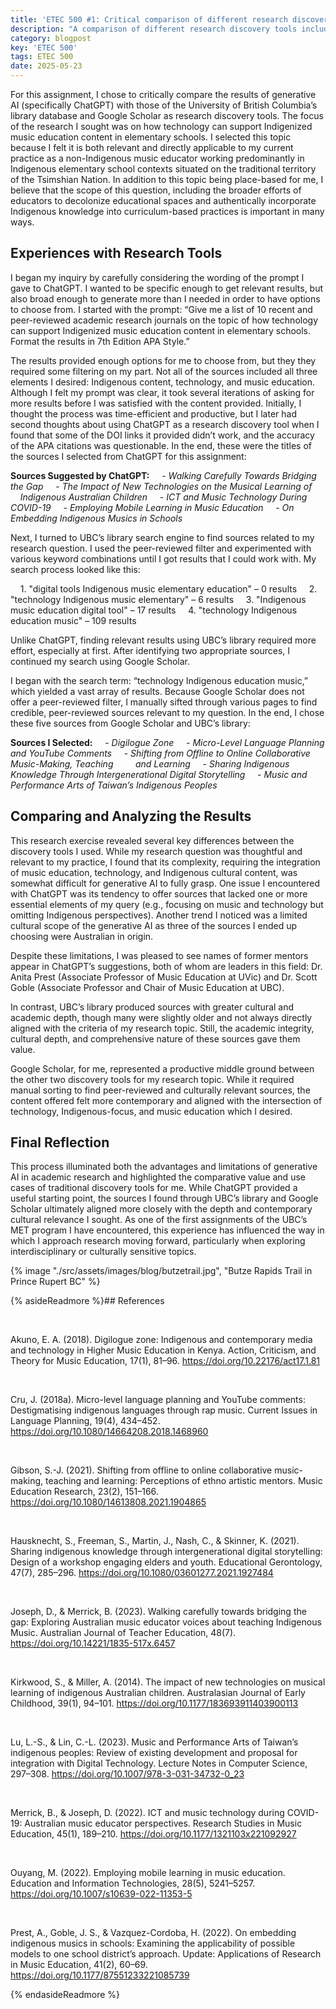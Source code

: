 ```yaml
---
title: 'ETEC 500 #1: Critical comparison of different research discovery tools'
description: "A comparison of different research discovery tools including ChatGPT, UBC Library, and Google Scholar"
category: blogpost
key: 'ETEC 500'
tags: ETEC 500
date: 2025-05-23
---
```

For this assignment, I chose to critically compare the results of generative AI (specifically ChatGPT) with those of the University of British Columbia’s library database and Google Scholar as research discovery tools. The focus of the research I sought was on how technology can support Indigenized music education content in elementary schools. I selected this topic because I felt it is both relevant and directly applicable to my current practice as a non-Indigenous music educator working predominantly in Indigenous elementary school contexts situated on the traditional territory of the Tsimshian Nation. In addition to this topic being place-based for me, I believe that the scope of this question, including the broader efforts of educators to decolonize educational spaces and authentically incorporate Indigenous knowledge into curriculum-based practices is important in many ways.

## Experiences with Research Tools
I began my inquiry by carefully considering the wording of the prompt I gave to ChatGPT. I wanted to be specific enough to get relevant results, but also broad enough to generate more than I needed in order to have options to choose from. I started with the prompt: “Give me a list of 10 recent and peer-reviewed academic research journals on the topic of how technology can support Indigenized music education content in elementary schools. Format the results in 7th Edition APA Style.”

The results provided enough options for me to choose from, but they they required some filtering on my part. Not all of the sources included all three elements I desired: Indigenous content, technology, and music education. Although I felt my prompt was clear, it took several iterations of asking for more results before I was satisfied with the content provided. Initially, I thought the process was time-efficient and productive, but I later had second thoughts about using ChatGPT as a research discovery tool when I found that some of the DOI links it provided didn’t work, and the accuracy of the APA citations was questionable. In the end, these were the titles of the sources I selected from ChatGPT for this assignment:

 **Sources Suggested by ChatGPT:**
  &nbsp;&nbsp;&nbsp;&nbsp;- *Walking Carefully Towards Bridging the Gap*
  &nbsp;&nbsp;&nbsp;&nbsp;- *The Impact of New Technologies on the Musical Learning of* <br> &nbsp;&nbsp;&nbsp;&nbsp;*Indigenous Australian Children*
  &nbsp;&nbsp;&nbsp;&nbsp;- *ICT and Music Technology During COVID-19*
 &nbsp;&nbsp;&nbsp;&nbsp;- *Employing Mobile Learning in Music Education*
&nbsp;&nbsp;&nbsp;&nbsp;- *On Embedding Indigenous Musics in Schools*


Next, I turned to UBC’s library search engine to find sources related to my research question. I used the peer-reviewed filter and experimented with various keyword combinations until I got results that I could work with. My search process looked like this:

  &nbsp;&nbsp;&nbsp;&nbsp;1. "digital tools Indigenous music elementary education" – 0 results
   &nbsp;&nbsp;&nbsp;&nbsp;2. "technology Indigenous music elementary" – 6 results
  &nbsp;&nbsp;&nbsp;&nbsp;3. "Indigenous music education digital tool" – 17 results
  &nbsp;&nbsp;&nbsp;&nbsp;4. "technology Indigenous education music" – 109 results

Unlike ChatGPT, finding relevant results using UBC’s library required more effort, especially at first. After identifying two appropriate sources, I continued my search using Google Scholar.

I began with the search term: “technology Indigenous education music,” which yielded a vast array of results. Because Google Scholar does not offer a peer-reviewed filter, I manually sifted through various pages to find credible, peer-reviewed sources relevant to my question. In the end, I chose these five sources from Google Scholar and UBC’s library:

   **Sources I Selected:**
    &nbsp;&nbsp;&nbsp;&nbsp;- *Digilogue Zone*
    &nbsp;&nbsp;&nbsp;&nbsp;- *Micro-Level Language Planning and YouTube Comments*
    &nbsp;&nbsp;&nbsp;&nbsp;- *Shifting from Offline to Online Collaborative Music-Making, Teaching &nbsp;&nbsp;&nbsp;&nbsp;&nbsp;&nbsp;&nbsp;&nbsp;and Learning*
    &nbsp;&nbsp;&nbsp;&nbsp;- *Sharing Indigenous Knowledge Through Intergenerational Digital Storytelling*
    &nbsp;&nbsp;&nbsp;&nbsp;- *Music and Performance Arts of Taiwan’s Indigenous Peoples*

## Comparing and Analyzing the Results
This research exercise revealed several key differences between the discovery tools I used. While my research question was thoughtful and relevant to my practice, I found that its complexity, requiring the integration of music education, technology, and Indigenous cultural content, was somewhat difficult for generative AI to fully grasp. One issue I encountered with ChatGPT was its tendency to offer sources that lacked one or more essential elements of my query (e.g., focusing on music and technology but omitting Indigenous perspectives). Another trend I noticed was a limited cultural scope of the generative AI as three of the sources I ended up choosing were Australian in origin.

Despite these limitations, I was pleased to see names of former mentors appear in ChatGPT’s suggestions, both of whom are leaders in this field: Dr. Anita Prest (Associate Professor of Music Education at UVic) and Dr. Scott Goble (Associate Professor and Chair of Music Education at UBC).

In contrast, UBC’s library produced sources with greater cultural and academic depth, though many were slightly older and not always directly aligned with the criteria of my research topic. Still, the academic integrity, cultural depth, and comprehensive nature of these sources gave them value.

Google Scholar, for me, represented a productive middle ground between the other two discovery tools for my research topic. While it required manual sorting to find peer-reviewed and culturally relevant sources, the content offered felt more contemporary and aligned with the intersection of technology, Indigenous-focus, and music education which I desired.

## Final Reflection
This process illuminated both the advantages and limitations of generative AI in academic research and highlighted the comparative value and use cases of traditional discovery tools for me. While ChatGPT provided a useful starting point, the sources I found through UBC’s library and Google Scholar ultimately aligned more closely with the depth and contemporary cultural relevance I sought. As one of the first assignments of the UBC’s MET program I have encountered, this experience has influenced the way in which I approach research moving forward, particularly when exploring interdisciplinary or culturally sensitive topics.  


{% image "./src/assets/images/blog/butzetrail.jpg", "Butze Rapids Trail in Prince Rupert BC" %}


{% asideReadmore %}## References

<br>

Akuno, E. A. (2018). Digilogue zone: Indigenous and contemporary media and technology in Higher Music Education in Kenya. Action, Criticism, and Theory for Music Education, 17(1), 81–96. https://doi.org/10.22176/act17.1.81 

<br>

Cru, J. (2018a). Micro-level language planning and YouTube comments: Destigmatising indigenous languages through rap music. Current Issues in Language Planning, 19(4), 434–452. https://doi.org/10.1080/14664208.2018.1468960 

<br>

Gibson, S.-J. (2021). Shifting from offline to online collaborative music-making, teaching and learning: Perceptions of ethno artistic mentors. Music Education Research, 23(2), 151–166. https://doi.org/10.1080/14613808.2021.1904865 

<br>

Hausknecht, S., Freeman, S., Martin, J., Nash, C., & Skinner, K. (2021). Sharing indigenous knowledge through intergenerational digital storytelling: Design of a workshop engaging elders and youth. Educational Gerontology, 47(7), 285–296. https://doi.org/10.1080/03601277.2021.1927484 

<br>

Joseph, D., & Merrick, B. (2023). Walking carefully towards bridging the gap: Exploring Australian music educator voices about teaching Indigenous Music. Australian Journal of Teacher Education, 48(7). https://doi.org/10.14221/1835-517x.6457 

<br>

Kirkwood, S., & Miller, A. (2014). The impact of new technologies on musical learning of indigenous Australian children. Australasian Journal of Early Childhood, 39(1), 94–101. https://doi.org/10.1177/183693911403900113 

<br>

Lu, L.-S., & Lin, C.-L. (2023). Music and Performance Arts of Taiwan’s indigenous peoples: Review of existing development and proposal for integration with Digital Technology. Lecture Notes in Computer Science, 297–308. https://doi.org/10.1007/978-3-031-34732-0_23 

<br>

Merrick, B., & Joseph, D. (2022). ICT and music technology during COVID-19: Australian music educator perspectives. Research Studies in Music Education, 45(1), 189–210. https://doi.org/10.1177/1321103x221092927 

<br>

Ouyang, M. (2022). Employing mobile learning in music education. Education and Information Technologies, 28(5), 5241–5257. https://doi.org/10.1007/s10639-022-11353-5 

<br>

Prest, A., Goble, J. S., & Vazquez-Cordoba, H. (2022). On embedding indigenous musics in schools: Examining the applicability of possible models to one school district’s approach. Update: Applications of Research in Music Education, 41(2), 60–69. https://doi.org/10.1177/87551233221085739 




{% endasideReadmore %}

